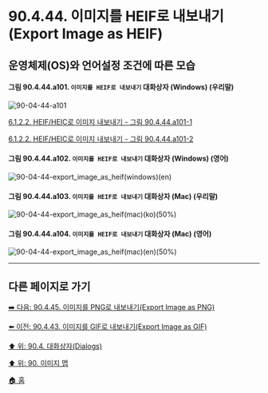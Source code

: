 # 90.4.44. 이미지를 HEIF로 내보내기(Export Image as HEIF)
## 운영체제(OS)와 언어설정 조건에 따른 모습

<a id="90-04-44-a101"></a>

#### 그림 90.4.44.a101. `이미지를 HEIF로 내보내기` 대화상자 (Windows) (우리말)
![90-04-44-a101](https://github.com/wonder13662/gimp/assets/15767104/138ff527-f520-452f-a402-7acc0afbc0b5)

[6.1.2.2. HEIF/HEIC로 이미지 내보내기 - 그림 90.4.44.a101-1](./06-01-02-02-export_image_as_heif.md#90-04-44-a101-1)

[6.1.2.2. HEIF/HEIC로 이미지 내보내기 - 그림 90.4.44.a101-2](./06-01-02-02-export_image_as_heif.md#90-04-44-a101-2)

<a id="90-04-44-a102"></a>

#### 그림 90.4.44.a102. `이미지를 HEIF로 내보내기` 대화상자 (Windows) (영어)
![90-04-44-export_image_as_heif(windows)(en)](https://github.com/wonder13662/gimp/assets/15767104/d2fde111-9914-4ed9-8b7d-c9eb4b8b23be)

#### 그림 90.4.44.a103. `이미지를 HEIF로 내보내기` 대화상자 (Mac) (우리말)
![90-04-44-export_image_as_heif(mac)(ko)(50%)](https://github.com/wonder13662/gimp/assets/15767104/e06ad737-ef48-4c69-8237-9f4a575f74dd)

#### 그림 90.4.44.a104. `이미지를 HEIF로 내보내기` 대화상자 (Mac) (영어)
![90-04-44-export_image_as_heif(mac)(en)(50%)](https://github.com/wonder13662/gimp/assets/15767104/b793ba05-836c-4c32-b8a4-376de735a825)

***

## 다른 페이지로 가기
[➡️ 다음: 90.4.45. 이미지를 PNG로 내보내기(Export Image as PNG)](./90-04-45-export_image_as_png.md)

[⬅️ 이전: 90.4.43. 이미지를 GIF로 내보내기(Export Image as GIF)](./90-04-43-export_image_as_gif.md)

[⬆️ 위: 90.4. 대화상자(Dialogs)](./90-04-00-dialogs.md)

[⬆️ 위: 90. 이미지 맵](./90-00-image-map.md)

[🏠 홈](./00-home.md)